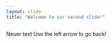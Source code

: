 ```yaml
---
layout: slide
title: "Welcome to our second slide!"
---
```

Neuer text
Use the left arrow to go back!